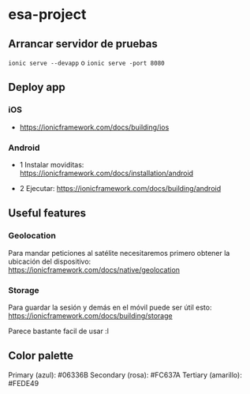 # esa-project

## Arrancar servidor de pruebas
`ionic serve --devapp` o `ionic serve -port 8080`


## Deploy app

### iOS
* https://ionicframework.com/docs/building/ios


### Android
* 1 Instalar moviditas: 
https://ionicframework.com/docs/installation/android

* 2 Ejecutar: https://ionicframework.com/docs/building/android

## Useful features

### Geolocation
Para mandar peticiones al satélite necesitaremos primero 
obtener la ubicación del dispositivo:
https://ionicframework.com/docs/native/geolocation

### Storage
Para guardar la sesión y demás en el móvil puede ser útil esto:
https://ionicframework.com/docs/building/storage

Parece bastante facil de usar :l

## Color palette
Primary (azul): #06336B
Secondary (rosa): #FC637A
Tertiary (amarillo): #FEDE49

